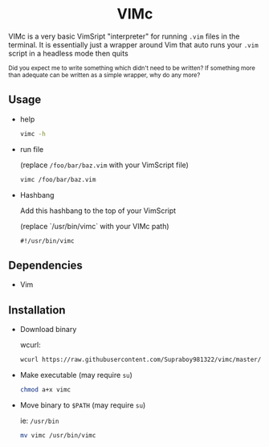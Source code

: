 <h1 align="center">VIMc</h1>

VIMc is a very basic VimSript "interpreter" for running `.vim` files in the terminal. It is essentially just a wrapper around Vim that auto runs your `.vim` script in a headless mode then quits

<sub>Did you expect me to write something which didn't need to be written? If something more than adequate can be written as a simple wrapper, why do any more?</sub>


## Usage
- help
    ```sh
    vimc -h
    ```
- run file

    (replace `/foo/bar/baz.vim` with your VimScript file)
    ```sh
    vimc /foo/bar/baz.vim
    ```
- Hashbang
    <p>Add this hashbang to the top of your VimScript</p>
    <p>(replace `/usr/bin/vimc` with your VIMc path)</p>

    ```
    #!/usr/bin/vimc
    ```


## Dependencies
- Vim


## Installation
- Download binary

    wcurl:
    ```sh
    wcurl https://raw.githubusercontent.com/Supraboy981322/vimc/master/build/vimc
    ```

- Make executable
    (may require `su`)

    ```sh
    chmod a+x vimc
    ```

- Move binary to `$PATH`
    (may require `su`)

    ie: `/usr/bin`
    ```sh
    mv vimc /usr/bin/vimc
    ```
